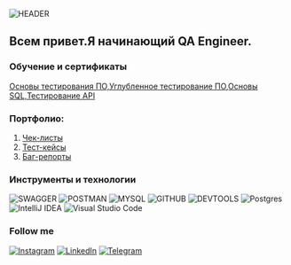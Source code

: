 ![HEADER](https://github.com/NikitaPat1989/NikitaPat1989/blob/main/assets/wallpaper-4106667_640.jpg)


## Всем привет.Я начинающий QA Engineer.

### Обучение и сертификаты
[Основы тестирования ПО,Углубленное тестирование ПО,Основы SQL,Тестирование API](https://cloud.mail.ru/home/%D0%A1%D0%B5%D1%80%D1%82%D0%B8%D1%84%D0%B8%D0%BA%D0%B0%D1%82%D1%8B/%D0%A1%D0%B5%D1%80%D1%82%D0%B8%D1%84%D0%B8%D0%BA%D0%B0%D1%82%20%D0%9F%D0%B0%D1%82%D0%B0%D0%BF%D0%BE%D0%B2%D0%B8%D1%87%20%D0%9D%D0%B8%D0%BA%D0%B8%D1%82%D0%B0.pdf)

### Портфолио:
 1. [Чек-листы](https://docs.google.com/spreadsheets/d/1flC4iCQN_HNPZwOoq4os-QnECuVKEsgczmf9V2JnvRY/edit?gid=1858576348#gid=1858576348)
 2. [Тест-кейсы](https://docs.google.com/spreadsheets/d/1flC4iCQN_HNPZwOoq4os-QnECuVKEsgczmf9V2JnvRY/edit?gid=1584513962#gid=1584513962)
 3. [Баг-репорты](https://docs.google.com/spreadsheets/d/1flC4iCQN_HNPZwOoq4os-QnECuVKEsgczmf9V2JnvRY/edit?gid=1105297860#gid=1105297860)

### Инструменты и технологии 
![SWAGGER](https://img.shields.io/badge/Swagger-090909?style=for-the-badge&logo=SWAGGER&logoColor=yellow&logoSize=20)
![POSTMAN](https://img.shields.io/badge/POSTMAN-090909?style=for-the-badge&logo=POSTMAN&logoColor=yellow)
![MYSQL](https://img.shields.io/badge/MYSQL-090909?style=for-the-badge&logo=MYSQL&logoColor=yellow)
![GITHUB](https://img.shields.io/badge/GITHUB-090909?style=for-the-badge&logo=github&logoColor=yellow)
![DEVTOOLS](https://img.shields.io/badge/DEVTOOLS-090909?style=for-the-badge&logo=developertools&logoColor=yellow)
![Postgres](https://img.shields.io/badge/postgres-090909?style=for-the-badge&logo=postgresql&logoColor=yellow)
![IntelliJ IDEA](https://img.shields.io/badge/IntelliJIDEA-090909?style=for-the-badge&logo=intellij-idea&logoColor=yellow)
![Visual Studio Code](https://img.shields.io/badge/Visual%20Studio%20Code-090909?style=for-the-badge&logo=visual-studio-code&logoColor=yellow)

### Follow me
[![Instagram](https://img.shields.io/badge/Instagram-090909?style=for-the-badge&logo=Instagram&logoColor=yellow)](https://www.instagram.com/nikitapotapovich6?igsh=MXBsN2tsZG9qOXdqNw==)
[![LinkedIn](https://img.shields.io/badge/linkedin-090909?style=for-the-badge&logo=linkedin&logoColor=yellow)](https://www.linkedin.com/in/%D0%BD%D0%B8%D0%BA%D0%B8%D1%82%D0%B0-%D0%BF%D0%BE%D1%82%D0%B0%D0%BF%D0%BE%D0%B2%D0%B8%D1%87-1752bb229?utm_source=share&utm_campaign=share_via&utm_content=profile&utm_medium=android_app)
[![Telegram](https://img.shields.io/badge/Telegram-090909?style=for-the-badge&logo=telegram&logoColor=yellow)](https://t.me/nikipot)





